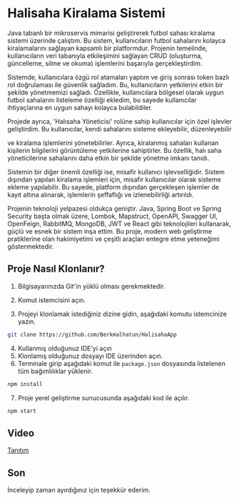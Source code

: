 
# Halisaha Kiralama Sistemi

Java tabanlı bir mikroservis mimarisi geliştirerek futbol sahası kiralama sistemi üzerinde çalıştım. Bu sistem, kullanıcıların futbol sahalarını kolayca kiralamalarını sağlayan kapsamlı bir platformdur. Projenin temelinde, kullanıcıların veri tabanıyla etkileşimini sağlayan CRUD (oluşturma, güncelleme, silme ve okuma) işlemlerini başarıyla gerçekleştirdim.

Sistemde, kullanıcılara özgü rol atamaları yaptım ve giriş sonrası token bazlı rol doğrulaması ile güvenlik sağladım. Bu, kullanıcıların yetkilerini etkin bir şekilde yönetmemizi sağladı. Özellikle, kullanıcılara bölgesel olarak uygun futbol sahalarını listeleme özelliği ekledim, bu sayede kullanıcılar ihtiyaçlarına en uygun sahayı kolayca bulabildiler.

Projede ayrıca, 'Halısaha Yöneticisi' rolüne sahip kullanıcılar için özel işlevler geliştirdim. Bu kullanıcılar, kendi sahalarını sisteme ekleyebilir, düzenleyebilir

ve kiralama işlemlerini yönetebilirler. Ayrıca, kiralanmış sahaları kullanan kişilerin bilgilerini görüntüleme yetkilerine sahiptirler. Bu özellik, halı saha yöneticilerine sahalarını daha etkin bir şekilde yönetme imkanı tanıdı.

Sistemin bir diğer önemli özelliği ise, misafir kullanıcı işlevselliğidir. Sistem dışından yapılan kiralama işlemleri için, misafir kullanıcılar olarak sisteme ekleme yapılabilir. Bu sayede, platform dışından gerçekleşen işlemler de kayıt altına alınarak, işlemlerin şeffaflığı ve izlenebilirliği artırıldı.

Projenin teknoloji yelpazesi oldukça geniştir. Java, Spring Boot ve Spring Security başta olmak üzere, Lombok, Mapstruct, OpenAPI, Swagger UI, OpenFeign, RabbitMQ, MongoDB, JWT ve React gibi teknolojileri kullanarak, güçlü ve esnek bir sistem inşa ettim. Bu proje, modern web geliştirme pratiklerine olan hakimiyetimi ve çeşitli araçları entegre etme yeteneğimi göstermektedir.

 ## Proje Nasıl Klonlanır?

1. Bilgisayarınızda Git'in yüklü olması gerekmektedir.

2. Komut istemcisini açın.

3. Projeyi klonlamak istediğiniz dizine gidin, aşağıdaki komutu istemcinize yazın.


```bash 
git clone https://github.com/Berkmalhatun/HalisahaApp
```
4. Kullanmış olduğunuz IDE'yi açın  
5. Klonlamış olduğunuz dosyayı IDE üzerinden açın.
6. Terminale girip aşağıdaki komut ile `package.json` dosyasında listelenen tüm bağımlılıklar yüklenir.
```bash 
npm install
```
7. Proje yerel geliştirme sunucusunda aşağıdaki kod ile açılır.
```bash 
npm start
```

## Video
[Tanıtım](https://youtu.be/JlZ9VuWOYAw)
## Son
İnceleyip zaman ayırdığınız için teşekkür ederim.
